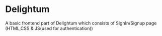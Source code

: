 # Delightum
A basic frontend part of Delightum which consists of
SignIn/Signup page (HTML,CSS & JS(used for authentication))

